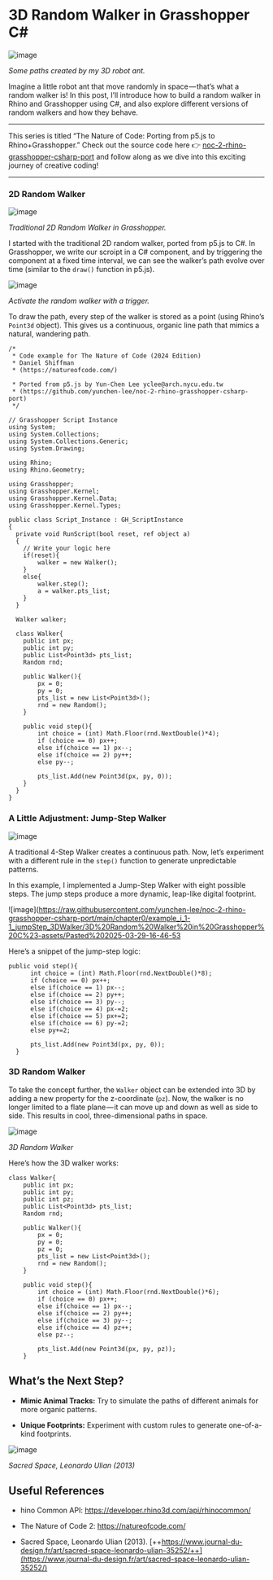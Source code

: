 # 3D Random Walker in Grasshopper C#

![image](https://raw.githubusercontent.com/yunchen-lee/noc-2-rhino-grasshopper-csharp-port/main/chapter0/example_i_1-1_jumpStep_3DWalker/3D%20Random%20Walker%20in%20Grasshopper%20C%23-assets/Pasted%202025-03-29-16-46-53.png)

*Some paths created by my 3D robot ant.*

Imagine a little robot ant that move randomly in space — that’s what a random walker is! In this post, I’ll introduce how to build a random walker in Rhino and Grasshopper using C#, and also explore different versions of random walkers and how they behave.

---

This series is titled “The Nature of Code: Porting from p5.js to Rhino+Grasshopper.” Check out the source code here 👉 [noc-2-rhino-grasshopper-csharp-port](https://github.com/yunchen-lee/noc-2-rhino-grasshopper-csharp-port) and follow along as we dive into this exciting journey of creative coding!

---

### 2D Random Walker

![image](https://raw.githubusercontent.com/yunchen-lee/noc-2-rhino-grasshopper-csharp-port/main/chapter0/example_i_1-1_jumpStep_3DWalker/3D%20Random%20Walker%20in%20Grasshopper%20C%23-assets/Pasted%202025-03-29-16-46-53%201.png)

*Traditional 2D Random Walker in Grasshopper.*

I started with the traditional 2D random walker, ported from p5.js to C#. In Grasshopper, we write our scroipt in a C# component, and by triggering the component at a fixed time interval, we can see the walker’s path evolve over time (similar to the `draw()` function in p5.js).

![image](https://raw.githubusercontent.com/yunchen-lee/noc-2-rhino-grasshopper-csharp-port/main/chapter0/example_i_1-1_jumpStep_3DWalker/3D%20Random%20Walker%20in%20Grasshopper%20C%23-assets/Pasted%202025-03-29-16-46-53%202.png)

*Activate the random walker with a trigger.*

To draw the path, every step of the walker is stored as a point (using Rhino’s `Point3d` object). This gives us a continuous, organic line path that mimics a natural, wandering path.

```
/*
 * Code example for The Nature of Code (2024 Edition)
 * Daniel Shiffman
 * (https://natureofcode.com/)
 
 * Ported from p5.js by Yun-Chen Lee yclee@arch.nycu.edu.tw
 * (https://github.com/yunchen-lee/noc-2-rhino-grasshopper-csharp-port)
 */

// Grasshopper Script Instance
using System;
using System.Collections;
using System.Collections.Generic;
using System.Drawing;

using Rhino;
using Rhino.Geometry;

using Grasshopper;
using Grasshopper.Kernel;
using Grasshopper.Kernel.Data;
using Grasshopper.Kernel.Types;

public class Script_Instance : GH_ScriptInstance
{
  private void RunScript(bool reset, ref object a)
  {
    // Write your logic here
    if(reset){
        walker = new Walker();
    }
    else{
        walker.step();
        a = walker.pts_list;
    }
  }

  Walker walker;
  
  class Walker{
    public int px;
    public int py;
    public List<Point3d> pts_list;
    Random rnd;

    public Walker(){
        px = 0;
        py = 0;
        pts_list = new List<Point3d>();
        rnd = new Random();
    }

    public void step(){
        int choice = (int) Math.Floor(rnd.NextDouble()*4);
        if (choice == 0) px++;
        else if(choice == 1) px--;
        else if(choice == 2) py++;
        else py--;

        pts_list.Add(new Point3d(px, py, 0));
    }
  }
}
```

### A Little Adjustment: Jump-Step Walker

![image](https://raw.githubusercontent.com/yunchen-lee/noc-2-rhino-grasshopper-csharp-port/main/chapter0/example_i_1-1_jumpStep_3DWalker/3D%20Random%20Walker%20in%20Grasshopper%20C%23-assets/Pasted%202025-03-29-16-46-53%203.png)

A traditional 4-Step Walker creates a continuous path. Now, let’s experiment with a different rule in the `step()` function to generate unpredictable patterns. 

In this example, I implemented a Jump-Step Walker with eight possible steps. The jump steps produce a more dynamic, leap-like digital footprint. 

![image](https://raw.githubusercontent.com/yunchen-lee/noc-2-rhino-grasshopper-csharp-port/main/chapter0/example_i_1-1_jumpStep_3DWalker/3D%20Random%20Walker%20in%20Grasshopper%20C%23-assets/Pasted%202025-03-29-16-46-53

Here’s a snippet of the jump-step logic:

```
public void step(){
      int choice = (int) Math.Floor(rnd.NextDouble()*8);
      if (choice == 0) px++;
      else if(choice == 1) px--;
      else if(choice == 2) py++;
      else if(choice == 3) py--;
      else if(choice == 4) px-=2;
      else if(choice == 5) px+=2;
      else if(choice == 6) py-=2;
      else py+=2;

      pts_list.Add(new Point3d(px, py, 0));
  }
```

### 3D Random Walker

To take the concept further, the `Walker` object can be extended into 3D by adding a new property for the z-coordinate (`pz`). Now, the walker is no longer limited to a flate plane — it can move up and down as well as side to side. This results in cool, three-dimensional paths in space.

![image](https://raw.githubusercontent.com/yunchen-lee/noc-2-rhino-grasshopper-csharp-port/main/chapter0/example_i_1-1_jumpStep_3DWalker/3D%20Random%20Walker%20in%20Grasshopper%20C%23-assets/Pasted%202025-03-29-16-46-53.gif)

*3D Random Walker*

Here’s how the 3D walker works:

```
class Walker{
    public int px;
    public int py;
    public int pz;
    public List<Point3d> pts_list;
    Random rnd;

    public Walker(){
        px = 0;
        py = 0;
        pz = 0;
        pts_list = new List<Point3d>();
        rnd = new Random();
    }

    public void step(){
        int choice = (int) Math.Floor(rnd.NextDouble()*6);
        if (choice == 0) px++;
        else if(choice == 1) px--;
        else if(choice == 2) py++;
        else if(choice == 3) py--;
        else if(choice == 4) pz++;
        else pz--;

        pts_list.Add(new Point3d(px, py, pz));
    }
```

## What’s the Next Step?

- **Mimic Animal Tracks:** Try to simulate the paths of different animals for more organic patterns.

- **Unique Footprints:** Experiment with custom rules to generate one-of-a-kind footprints.

![image](https://raw.githubusercontent.com/yunchen-lee/noc-2-rhino-grasshopper-csharp-port/main/chapter0/example_i_1-1_jumpStep_3DWalker/3D%20Random%20Walker%20in%20Grasshopper%20C%23-assets/Pasted%202025-03-29-16-57-23.png)

*Sacred Space, Leonardo Ulian (2013)*

## Useful References

- hino Common API: <https://developer.rhino3d.com/api/rhinocommon/>

- The Nature of Code 2: <https://natureofcode.com/>

- Sacred Space, Leonardo Ulian (2013). [++https://www.journal-du-design.fr/art/sacred-space-leonardo-ulian-35252/++](https://www.journal-du-design.fr/art/sacred-space-leonardo-ulian-35252/)

